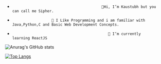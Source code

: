-                                              👋Hi, I’m Kaustubh but you can call me Sipher. 
-                       👀 I Like Programming and i am familiar with Java,Python,C and Basic Web Development Concepts.
-                                                 🌱 I’m currently learning ReactJS



![Anurag's GitHub stats](https://github-readme-stats.vercel.app/api?username=Sipher2003&show_icons=true&theme=tokyonight)                                       


[![Top Langs](https://github-readme-stats.vercel.app/api/top-langs/?username=Sipher2003&hide=html&layout=compact&theme=dark)](https://github.com/anuraghazra/github-readme-stats)





<!---
Sipher2003/Sipher2003 is a ✨ special ✨ repository because its `README.md` (this file) appears on your GitHub profile.
You can click the Preview link to take a look at your changes.
--->
